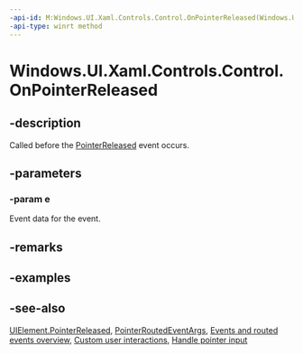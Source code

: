 ```yaml
---
-api-id: M:Windows.UI.Xaml.Controls.Control.OnPointerReleased(Windows.UI.Xaml.Input.PointerRoutedEventArgs)
-api-type: winrt method
---
```


<!-- Method syntax
virtual protected void OnPointerReleased(Windows.UI.Xaml.Input.PointerRoutedEventArgs e)
-->

# Windows.UI.Xaml.Controls.Control.OnPointerReleased

## -description
Called before the [PointerReleased](../windows.ui.xaml/uielement_pointerreleased.md) event occurs.



## -parameters
### -param e
Event data for the event.

## -remarks

## -examples

## -see-also
[UIElement.PointerReleased](../windows.ui.xaml/uielement_pointerreleased.md), [PointerRoutedEventArgs](../windows.ui.xaml.input/pointerroutedeventargs.md), [Events and routed events overview](/windows/uwp/xaml-platform/events-and-routed-events-overview), [Custom user interactions](/windows/uwp/design/layout/index), [Handle pointer input](/windows/uwp/input-and-devices/handle-pointer-input)
